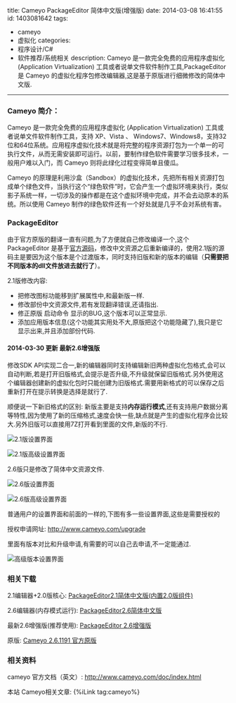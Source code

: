 title: Cameyo PackageEditor 简体中文版(增强版)
date: 2014-03-08 16:41:55
id: 1403081642
tags:
- cameyo
- 虚拟化
categories: 
- 程序设计/C#
- 软件推荐/系统相关
description: Cameyo 是一款完全免费的应用程序虚拟化 (Application Virtualization) 工具或者说单文件软件制作工具,PackageEditor 是 Cameyo 的虚拟化程序包修改编辑器,这是基于原版进行细微修改的简体中文版.
---

### Cameyo 简介：

Cameyo 是一款完全免费的应用程序虚拟化 (Application Virtualization) 工具或者说单文件软件制作工具，支持 XP、Vista 、 Windows7、Windows8，支持32位和64位系统。应用程序虚拟化技术就是将完整的程序资源打包为一个单一的可执行文件，从而无需安装即可运行。以前，要制作绿色软件需要学习很多技术，一般用户难以入门，而 Cameyo 则将此绿化过程变得简单且傻瓜。

Cameyo 的原理是利用沙盒（Sandbox）的虚拟化技术，先把所有相关资源打包成单个绿色文件，当执行这个“绿色软件”时，它会产生一个虚拟环境来执行，类似影子系统一样，一切涉及的操作都是在这个虚拟环境中完成，并不会去动原本的系统。所以使用 Cameyo 制作的绿色软件还有一个好处就是几乎不会对系统有害。

### PackageEditor

由于官方原版的翻译一直有问题,为了方便就自己修改编译一个,这个 PackageEditor 是基于[官方源码](https://code.google.com/p/cameyo/)，修改中文资源之后重新编译的，使用2.1版的源码主是要因为这个版本是个过渡版本，同时支持旧版和新的版本的编辑（**只需要把不同版本的dll文件放进去就行了**）。

2.1版修改内容:
  * 把修改图标功能移到扩展属性中,和最新版一样.
  * 修改部份中文资源文件,若有发现翻译错误,还请指出.
  * 修正原版 启动命令 显示的BUG,这个版本可以正常显示.
  * 添加应用版本信息(这个功能其实用处不大,原版把这个功能隐藏了),我只是它显示出来,并且添加部份代码.
<!--more--> 

#### 2014-03-30 更新 **最新2.6增强版**
  
  修改SDK API实现二合一,新的编辑器同时支持编辑新旧两种虚拟化包格式,会可以自动判断,若是打开旧版格式,会提示是否升级,不升级就保留旧版格式.另外使用这个编辑器创建新的虚拟化包时只能创建为旧版格式.需要用新格式的可以保存之后重新打开在提示转换是选择是就行了.

顺便说一下新旧格式的区别: 新版主要是支持**内存运行模式**,还有支持用户数据分离等特性,因为使用了新的压缩格式,速度会快一些,缺点就是产生的虚拟化程序会比较大.另外旧版可以直接用7Z打开看到里面的文件,新版的不行.

![2.1版设置界面]([CDN_URL]:/post/Cameyo_PackageEditor2.1_base.png)

![2.1版高级设置界面]([CDN_URL]:/post/Cameyo_PackageEditor2.1_adv.png)

2.6版只是修改了简体中文资源文件.

![2.6版设置界面]([CDN_URL]:/post/Cameyo_PackageEditor2.6_base.png)

![2.6版高级设置界面]([CDN_URL]:/post/Cameyo_PackageEditor2.6_adv.png)

普通用户的设置界面和前面的一样的,下图有多一些设置界面,这些是需要授权的

授权申请网址: <http://www.cameyo.com/upgrade>

里面有版本对比和升级申请,有需要的可以自己去申请,不一定能通过.

![高级版本设置界面]([CDN_URL]:/post/Cameyo_PackageEditor_Plus_adv.png)

### 相关下载

2.1编辑器+2.0版核心: [PackageEditor2.1简体中文版(内置2.0版组件)](http://d.chenall.net/1/虚拟化绿软/PackageEditor2.1.rar)

2.6编辑器(内存模式运行): [PackageEditor2.6简体中文版](http://d.chenall.net/1/虚拟化绿软/PackageEditor2.6.rar)

最新2.6增强版(推荐使用): [PackageEditor 2.6增强版](http://d.chenall.net/1/虚拟化绿软/PackageEditor.zip)

原版: [Cameyo 2.6.1191 官方原版](http://d.chenall.net/1/虚拟化绿软/Cameyo-2.6.1191.rar)

### 相关资料

cameyo 官方文档（英文）: <http://www.cameyo.com/doc/index.html>

本站 Cameyo相关文章: {%iLink tag:cameyo%}